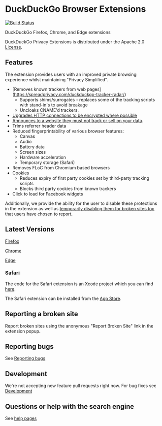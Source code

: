 # DuckDuckGo Browser Extensions

[![Build Status](https://travis-ci.org/duckduckgo/duckduckgo-privacy-extension.svg?branch=develop)](https://travis-ci.org/duckduckgo/duckduckgo-privacy-extension)

DuckDuckGo Firefox, Chrome, and Edge extensions

DuckDuckGo Privacy Extensions is distributed under the Apache 2.0 [License](LICENSE.md).

## Features

The extension provides users with an improved private browsing experience whilst maintaining "Privacy Simplified".

- [Removes known trackers from web pages] (https://spreadprivacy.com/duckduckgo-tracker-radar/)
  - Supports shims/surrogates - replaces some of the tracking scripts with stand-in's to avoid breakage
  - Uncloaks CNAME'd trackers.
- [Upgrades HTTP connections to be encrypted where possible](https://help.duckduckgo.com/duckduckgo-help-pages/privacy/smarter-encryption/)
- [Announces to a website they must not track or sell on your data](https://globalprivacycontrol.org/).
- Trims referrer header data
- Reduced fingerprintability of various browser features:
  - Canvas
  - Audio
  - Battery data
  - Screen sizes
  - Hardware acceleration
  - Temporary storage (Safari)
- Removes FLoC from Chromium based browsers
- Cookies
  - Reduces expiry of first party cookies set by third-party tracking scripts
  - Blocks third party cookies from known trackers
- Click to load for Facebook widgets

Additionally, we provide the ability for the user to disable these protections in the extension as well as [temporarily disabling them for broken sites too](https://github.com/duckduckgo/content-blocking-lists) that users have chosen to report.

## Latest Versions

[Firefox](https://addons.mozilla.org/en-US/firefox/addon/duckduckgo-for-firefox/)

[Chrome](https://chrome.google.com/webstore/detail/duckduckgo-privacy-essent/bkdgflcldnnnapblkhphbgpggdiikppg)

[Edge](https://microsoftedge.microsoft.com/addons/detail/duckduckgo-privacy-essent/caoacbimdbbljakfhgikoodekdnlcgpk)

### Safari

The code for the Safari extension is an Xcode project which you can find [here](https://github.com/duckduckgo/privacy-essentials-safari).

The Safari extension can be installed from the [App Store](https://apps.apple.com/us/app/duckduckgo-privacy-essentials/id1482920575?mt=12).


## Reporting a broken site

Report broken sites using the anonymous "Report Broken Site" link in the extension popup.

## Reporting bugs

See [Reporting bugs](CONTRIBUTING.md#reporting-bugs)

## Development

We're not accepting new feature pull requests right now. For bug fixes see [Development](CONTRIBUTING.md#development)

## Questions or help with the search engine
See [help pages](https://duck.co/help)
